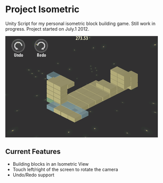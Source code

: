 # Project Isometric

Unity Script for my personal isometric block building game. Still work in progress. Project started  on July.1 2012.

![Screenshot](https://github.com/Lizdo/Project-Isometric/blob/master/Screenshot/Screenshot.July.1.png?raw=true)

## Current Features

- Building blocks in an Isometric View
- Touch left/right of the screen to rotate the camera
- Undo/Redo support

